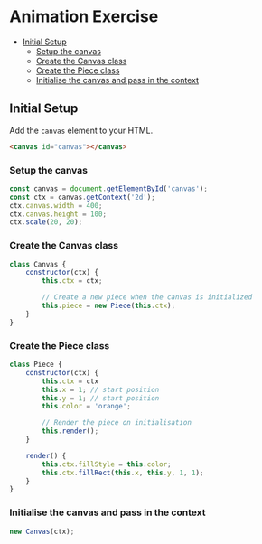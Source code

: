 # Animation Exercise
<!-- TOC -->

- [Initial Setup](#initial-setup)
    - [Setup the canvas](#setup-the-canvas)
    - [Create the Canvas class](#create-the-canvas-class)
    - [Create the Piece class](#create-the-piece-class)
    - [Initialise the canvas and pass in the context](#initialise-the-canvas-and-pass-in-the-context)

<!-- /TOC -->
<a id="markdown-initial-setup" name="initial-setup"></a>

## Initial Setup

Add the `canvas` element to your HTML.

```html
<canvas id="canvas"></canvas>
```
<a id="markdown-setup-the-canvas" name="setup-the-canvas"></a>

### Setup the canvas
```js
const canvas = document.getElementById('canvas');
const ctx = canvas.getContext('2d');
ctx.canvas.width = 400;
ctx.canvas.height = 100;
ctx.scale(20, 20);
```

<a id="markdown-create-the-canvas-class" name="create-the-canvas-class"></a>

### Create the Canvas class
```js
class Canvas {
    constructor(ctx) {
        this.ctx = ctx;

        // Create a new piece when the canvas is initialized
        this.piece = new Piece(this.ctx);
    }
}
```

<a id="markdown-create-the-piece-class" name="create-the-piece-class"></a>

### Create the Piece class
```js
class Piece {
    constructor(ctx) {
        this.ctx = ctx
        this.x = 1; // start position
        this.y = 1; // start position
        this.color = 'orange';

        // Render the piece on initialisation
        this.render();
    }

    render() {
        this.ctx.fillStyle = this.color;
        this.ctx.fillRect(this.x, this.y, 1, 1);
    }
}
```

<a id="markdown-initialise-the-canvas-and-pass-in-the-context" name="initialise-the-canvas-and-pass-in-the-context"></a>

### Initialise the canvas and pass in the context

```js
new Canvas(ctx);
```

<canvas id="canvas" class="bdr-3 bdr-red"></canvas>

<script src="/js/animation-exercise/01-initial-setup.js"></script>

